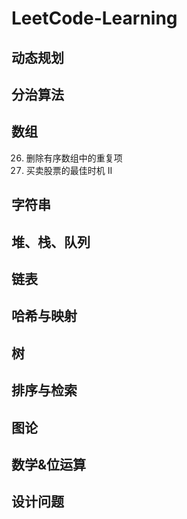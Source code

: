 # LeetCode-Learning

## 动态规划

## 分治算法

## 数组
26. 删除有序数组中的重复项
122. 买卖股票的最佳时机 II
## 字符串

## 堆、栈、队列

## 链表

## 哈希与映射

## 树

## 排序与检索

## 图论

## 数学&位运算

## 设计问题

